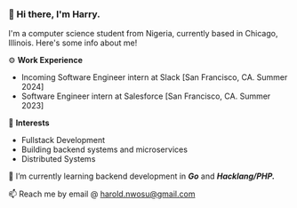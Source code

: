 ### 👋 Hi there, I'm Harry.

I'm a computer science student from Nigeria, currently based in Chicago, Illinois. Here's some info about me!

⚙️  **Work Experience**
  - Incoming Software Engineer intern at Slack [San Francisco, CA. Summer 2024]
  - Software Engineer intern at Salesforce [San Francisco, CA. Summer 2023]

🔭 **Interests**
  - Fullstack Development
  - Building backend systems and microservices
  - Distributed Systems
    
🌱 I’m currently learning backend development in ***Go*** and ***Hacklang/PHP.***

📫 Reach me by email @ harold.nwosu@gmail.com

<!--
**harrynwosu/harrynwosu** is a ✨ _special_ ✨ repository because its `README.md` (this file) appears on your GitHub profile.

Here are some ideas to get you started:

- 🔭 I’m currently working on ...
- 🌱 I’m currently learning ...
- 👯 I’m looking to collaborate on ...
- 🤔 I’m looking for help with ...
- 💬 Ask me about ...
- 📫 How to reach me: ...
- 😄 Pronouns: ...
- ⚡ Fun fact: ...
-->


